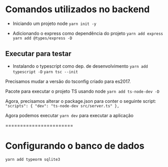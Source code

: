 # Comandos utilizados no backend

- Iniciando um projeto node
`yarn init -y`

- Adicionando o express como dependência do projeto
`yarn add express`
`yarn add @types/express -D`

## Executar para testar
- Instalando o typescript como dep. de desenvolvimento
`yarn add typescript -D`
`yarn tsc --init`

Precisamos mudar a versão do tsconfig criado para es2017.

Pacote para executar o projeto TS usando node
`yarn add ts-node-dev -D`

Agora, precisamos alterar o package.json para conter o seguinte script:
`"scripts": {
    "dev": "ts-node-dev src/server.ts"
},`

Agora podemos executar 
`yarn dev`
para executar a aplicação

=======================

# Configurando o banco de dados

`yarn add typeorm sqlite3`